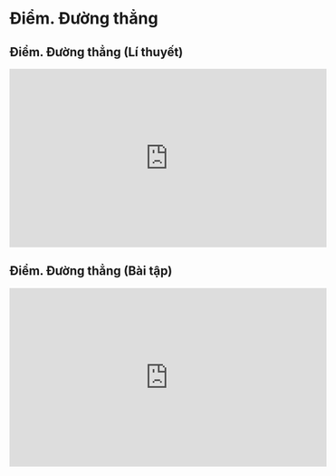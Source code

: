 # Điểm. Đường thẳng
## Điểm. Đường thẳng (Lí thuyết)
<iframe width="560" height="315" src="https://www.youtube.com/embed/qoDjFpYO2XE?si=UcU6-EMNgQ5_98Ni" title="YouTube video player" frameborder="0" allow="accelerometer; autoplay; clipboard-write; encrypted-media; gyroscope; picture-in-picture; web-share" referrerpolicy="strict-origin-when-cross-origin" allowfullscreen></iframe>

## Điểm. Đường thẳng (Bài tập)
<iframe width="560" height="315" src="https://www.youtube.com/embed/SnY4Evh0EE0?si=GzAFpbGv84KFCbnw" title="YouTube video player" frameborder="0" allow="accelerometer; autoplay; clipboard-write; encrypted-media; gyroscope; picture-in-picture; web-share" referrerpolicy="strict-origin-when-cross-origin" allowfullscreen></iframe>
